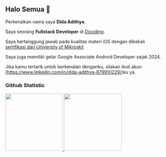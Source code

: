 ## Halo Semua 👋

Perkenalkan nama saya **Dida Adithya**.<br>

Saya seorang **Fullstack Developer** di [Dicoding](https://www.dicoding.com/).<br>

Saya bertanggung jawab pada kualitas materi iOS dengan dibekali [sertifikasi dari University of Mikroskil](https://www.coursera.org/account/accomplishments/specialization/CLKJD8XBXJ3M).<br>

Saya juga memiliki gelar Google Associate Android Developer sejak 2024.<br>

Jika kamu tertarik untuk berkenalan denganku, silakan ikuti akun [https://www.linkedin.com/in/dida-adithya-879910229/)ku ya.

### Github Statistic
<p align="left">
<a href="https://github.com/Adithya6903">
  <img height="180em" src="https://github-readme-stats-eight-theta.vercel.app/api?username=Adithya6903&show_icons=true&theme=algolia&include_all_commits=true&count_private=true"/>
  <img height="180em" src="https://github-readme-stats-eight-theta.vercel.app/api/top-langs/?username=penuliscode&layout=compact&layout=compact&theme=algolia"/>
</a>
</p>
